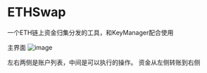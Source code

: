 # ETHSwap
一个ETH链上资金归集分发的工具，和KeyManager配合使用

主界面
![image](https://github.com/renrendoushikexuejia/ETHSwap/assets/114080693/cf4a4509-79ae-4d10-a8d0-ac6dc0521ce5)

左右两侧是账户列表，中间是可以执行的操作。 资金从左侧转账到右侧
